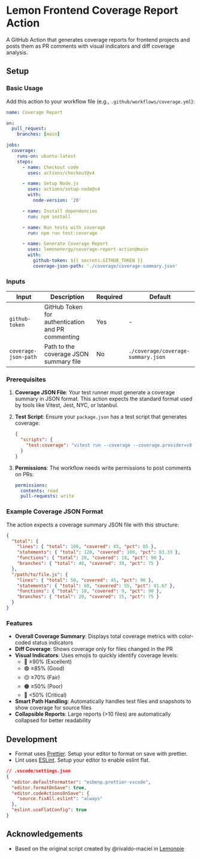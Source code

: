 # Lemon Frontend Coverage Report Action

A GitHub Action that generates coverage reports for frontend projects and posts them as PR comments with visual indicators and diff coverage analysis.

## Setup

### Basic Usage

Add this action to your workflow file (e.g., `.github/workflows/coverage.yml`):

```yaml
name: Coverage Report

on:
  pull_request:
    branches: [main]

jobs:
  coverage:
    runs-on: ubuntu-latest
    steps:
      - name: Checkout code
        uses: actions/checkout@v4

      - name: Setup Node.js
        uses: actions/setup-node@v4
        with:
          node-version: '20'

      - name: Install dependencies
        run: npm install

      - name: Run tests with coverage
        run: npm run test:coverage

      - name: Generate Coverage Report
        uses: lemonenergy/coverage-report-action@main
        with:
          github-token: ${{ secrets.GITHUB_TOKEN }}
          coverage-json-path: './coverage/coverage-summary.json'
```

### Inputs

| Input                | Description                                       | Required | Default                            |
| -------------------- | ------------------------------------------------- | -------- | ---------------------------------- |
| `github-token`       | GitHub Token for authentication and PR commenting | Yes      | -                                  |
| `coverage-json-path` | Path to the coverage JSON summary file            | No       | `./coverage/coverage-summary.json` |

### Prerequisites

1. **Coverage JSON File**: Your test runner must generate a coverage summary in JSON format. This action expects the standard format used by tools like Vitest, Jest, NYC, or Istanbul.

2. **Test Script**: Ensure your `package.json` has a test script that generates coverage:

   ```json
   {
     "scripts": {
       "test:coverage": "vitest run --coverage --coverage.provider=v8 --coverage.reporter=json-summary"
     }
   }
   ```

3. **Permissions**: The workflow needs write permissions to post comments on PRs:
   ```yaml
   permissions:
     contents: read
     pull-requests: write
   ```

### Example Coverage JSON Format

The action expects a coverage summary JSON file with this structure:

```json
{
  "total": {
    "lines": { "total": 100, "covered": 85, "pct": 85 },
    "statements": { "total": 120, "covered": 100, "pct": 83.33 },
    "functions": { "total": 20, "covered": 18, "pct": 90 },
    "branches": { "total": 40, "covered": 30, "pct": 75 }
  },
  "/path/to/file.js": {
    "lines": { "total": 50, "covered": 45, "pct": 90 },
    "statements": { "total": 60, "covered": 55, "pct": 91.67 },
    "functions": { "total": 10, "covered": 9, "pct": 90 },
    "branches": { "total": 20, "covered": 15, "pct": 75 }
  }
}
```

### Features

- **Overall Coverage Summary**: Displays total coverage metrics with color-coded status indicators
- **Diff Coverage**: Shows coverage only for files changed in the PR
- **Visual Indicators**: Uses emojis to quickly identify coverage levels:
  - 🔵 ≥90% (Excellent)
  - 🟢 ≥85% (Good)
  - 🟡 ≥70% (Fair)
  - 🟠 ≥50% (Poor)
  - 🔴 <50% (Critical)
- **Smart Path Handling**: Automatically handles test files and snapshots to show coverage for source files
- **Collapsible Reports**: Large reports (>10 files) are automatically collapsed for better readability

## Development

- Format uses [Prettier](https://prettier.io/). Setup your editor to format on save with prettier.
- Lint uses [ESLint](https://eslint.org/). Setup your editor to enable eslint flat.

```json
// .vscode/settings.json
{
  "editor.defaultFormatter": "esbenp.prettier-vscode",
  "editor.formatOnSave": true,
  "editor.codeActionsOnSave": {
    "source.fixAll.eslint": "always"
  },
  "eslint.useFlatConfig": true
}
```

## Acknowledgements

- Based on the original script created by @rivaldo-maciel in [Lemonpie](https://github.com/lemonenergy/lemonpie/pull/1151)
